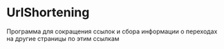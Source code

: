 # UrlShortening
Программа для сокращения ссылок и сбора информации о переходах на другие страницы по этим ссылкам
